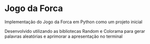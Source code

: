 # Jogo da Forca

Implementação do Jogo da Forca em Python como um projeto inicial

Desenvolvido utilizando as bibliotecas Random e Colorama para gerar palavras aleatórias e aprimorar a apresentação no terminal
